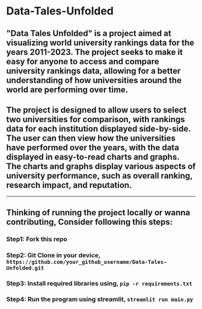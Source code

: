 # Data-Tales-Unfolded

## "Data Tales Unfolded" is a project aimed at visualizing world university rankings data for the years 2011-2023. The project seeks to make it easy for anyone to access and compare university rankings data, allowing for a better understanding of how universities around the world are performing over time.

## The project is designed to allow users to select two universities for comparison, with rankings data for each institution displayed side-by-side. The user can then view how the universities have performed over the years, with the data displayed in easy-to-read charts and graphs. The charts and graphs display various aspects of university performance, such as overall ranking, research impact, and reputation.
---
## Thinking of running the project locally or wanna contributing, Consider following this steps:

### Step1: Fork this repo
### Step2: Git Clone in your device, `https://github.com/your_github_username/Data-Tales-Unfolded.git`
### Step3: Install required libraries using, `pip -r requirements.txt`
### Step4: Run the program using streamlit, `streamlit run main.py`
